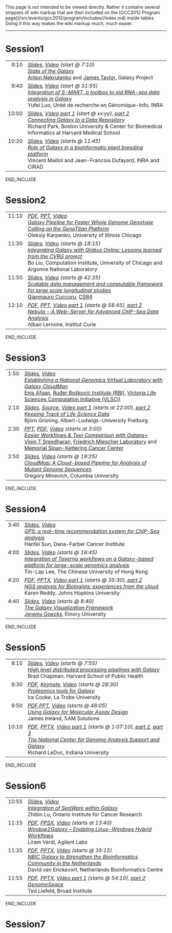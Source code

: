 <div class='red'>This page is not intended to be viewed directly. Rather it contains several snippets of wiki markup that are then included on the [GCC2012 Program page](/src/events/gcc2012/program/includes//index.md) inside tables. Doing it this way makes the wiki markup much, much easier. </div>

----

# Session1

<table>
  <tr>
    <td style=" vertical-align: top; text-align: right; border: none;"> 9:10 </td>
    <td style=" border: none; width: 100%;"> <div class='right'><em><a href='PLACEHOLDER_ATTACHMENT_URL/src/documents/presentations/gcc2012/State.pdf'>Slides</a>, <a href='https://uic.sharestream.net/ssdcms/i.do?u=abfc6489eb764d4'>Video</a> (start @ 7:10)</em></div><em><a href='/src/events/gcc2012/abstracts/index.md#state-of-the-galaxy'>State of the Galaxy</a></em> <div class='indent'> <a href='/src/anton/index.md'>Anton Nekrutenko</a> and <a href='/src/james-taylor/index.md'>James Taylor</a>, Galaxy Project </div> </td>
  </tr>
  <tr>
    <td style=" vertical-align: top; text-align: right; border: none;"> 9:40 </td>
    <td style=" border: none;"> <div class='right'><em><a href='PLACEHOLDER_ATTACHMENT_URL/src/documents/presentations/gcc2012/Luo.pdf'>Slides</a>, <a href='https://uic.sharestream.net/ssdcms/i.do?u=abfc6489eb764d4'>Video</a> (start @ 31:55)</em></div> <em><a href='/src/events/gcc2012/abstracts/index.md#integration-of-s-mart-a-toolbox-to-aid-rna-seq-data-analysis-in-galaxy'>Integration of S-MART, a toolbox to aid RNA-seq data analysis in Galaxy</a></em> <div class='indent'> Yufei Luo, Unité de recherche en Génomique-Info, INRA </div> </td>
  </tr>
  <tr>
    <td style=" vertical-align: top; text-align: right; border: none;"> 10:00 </td>
    <td style=" border: none;"> <div class='right'><em><a href='PLACEHOLDER_ATTACHMENT_URL/src/documents/presentations/gcc2012/Park.pdf'>Slides</a>, <a href='https://uic.sharestream.net/ssdcms/i.do?u=abfc6489eb764d4'>Video part 1</a> (start @ xx:yy), <a href='https://uic.sharestream.net/ssdcms/i.do?u=52bb95ced46c4b5'>part 2</a></em></div> <em><a href='/src/events/gcc2012/abstracts/index.md#connecting-galaxy-to-a-data-repository'>Connecting Galaxy to a Data Repository</a></em> <div class='indent'>Richard Park, Boston University & Center for Biomedical Informatics at Harvard Medical School</div></td>
  </tr>
  <tr>
    <td style=" vertical-align: top; text-align: right; border: none;"> 10:20 </td>
    <td style=" border: none;"> <div class='right'><em><a href='PLACEHOLDER_ATTACHMENT_URL/src/documents/presentations/gcc2012/MaillolDufayard.pdf'>Slides</a>, <a href='https://uic.sharestream.net/ssdcms/i.do?u=52bb95ced46c4b5'>Video</a> (starts @ 11:45)</em></div> <em><a href='/src/events/gcc2012/abstracts/index.md#role-of-galaxy-in-a-bioinformatic-plant-breeding-platform'>Role of Galaxy in a bioinformatic plant breeding platform</a></em> <div class='indent'>Vincent Maillol and Jean-Francois Dufayard, INRA and CIRAD</div> </td>
  </tr>
</table>

END_INCLUDE

# Session2

<table>
  <tr>
    <td style=" vertical-align: top; text-align: right; border: none;"> 11:10 </td>
    <td style=" border: none; width: 100%;"> <div class='right'><em><a href='PLACEHOLDER_ATTACHMENT_URL/src/documents/presentations/gcc2012/Karpenko.pdf'>PDF</a>, <a href='PLACEHOLDER_ATTACHMENT_URL/src/documents/presentations/gcc2012/Karpenko.ppt'>PPT</a>, <a href='https://uic.sharestream.net/ssdcms/i.do?u=26bcce7b2387420'>Video</a></em></div> <em><a href='/src/events/gcc2012/abstracts/index.md#galaxy-pipeline-for-faster-whole-genome-genotype-calling-on-the-genetitan-platform'>Galaxy Pipeline for Faster Whole Genome Genotype Calling on the GeneTitan Platform</a></em> <div class='indent'> Oleksiy Karpenko, University of Illinois Chicago </div> </td>
  </tr>
  <tr>
    <td style=" vertical-align: top; text-align: right; border: none;"> 11:30 </td>
    <td style=" border: none;"> <div class='right'><em><a href='PLACEHOLDER_ATTACHMENT_URL/src/documents/presentations/gcc2012/Liu.pdf'>Slides</a>, <a href='https://uic.sharestream.net/ssdcms/i.do?u=26bcce7b2387420'>Video</a> (starts @ 18:15)</em></div> <em><a href='/src/events/gcc2012/abstracts/index.md#integrating-galaxy-with-globus-online-lessons-learned-from-the-cvrg-project'>Integrating Galaxy with Globus Online: Lessons learned from the CVRG project</a> </em> <div class='indent'> Bo Liu, Computation Institute, University of Chicago and Argonne National Laboratory </div> </td>
  </tr>
  <tr>
    <td style=" vertical-align: top; text-align: right; border: none;"> 11:50 </td>
    <td style=" border: none;"> <div class='right'><em><a href='PLACEHOLDER_ATTACHMENT_URL/src/documents/presentations/gcc2012/Cuccuru.pdf'>Slides</a>, <a href='https://uic.sharestream.net/ssdcms/i.do?u=26bcce7b2387420'>Video</a> (starts @ 42:35)</em></div> <em><a href='/src/events/gcc2012/abstracts/index.md#scalable-data-management-and-computable-framework-for-large-scale-longitudinal-studies'>Scalable data management and computable framework for large scale longitudinal studies</a></em> <div class='indent'> <a href='http://www.crs4.it/crs4/peopledetails/people/195/Gianmauro_Cuccuru'>Gianmauro Cuccuru</a>, <a href='http://www.crs4.it/'>CSR4</a> </div> </td>
  </tr>
  <tr>
    <td style=" vertical-align: top; text-align: right; border: none;"> 12:10 </td>
    <td style=" border: none;"> <div class='right'><em><a href='PLACEHOLDER_ATTACHMENT_URL/src/documents/presentations/gcc2012/Lermine.pdf'>PDF</a>, <a href='PLACEHOLDER_ATTACHMENT_URL/src/documents/presentations/gcc2012/Lermine.ppt'>PPT</a>, <a href='https://uic.sharestream.net/ssdcms/i.do?u=26bcce7b2387420'>Video part 1</a> (starts @ 58:45), <a href='https://uic.sharestream.net/ssdcms/i.do?u=e63450b12c16451'>part 2</a></em></div> <em><a href='/src/events/gcc2012/abstracts/index.md#nebula---a-web-server-for-advanced-chip-seq-data-analysis'>Nebula - A Web-Server for Advanced ChIP-Seq Data Analysis</a></em> <div class='indent'> Alban Lermine, Institut Curie </div> </td>
  </tr>
</table>

END_INCLUDE

# Session3

<table>
  <tr>
    <td style=" vertical-align: top; text-align: right; border: none;"> 1:50 </td>
    <td style=" border: none; width: 100%;"> <div class='right'><em><a href='PLACEHOLDER_ATTACHMENT_URL/src/documents/presentations/gcc2012/Afgan.pdf'>Slides</a>, <a href='https://uic.sharestream.net/ssdcms/i.do?u=7c7f3063681d4af'>Video</a></em></div> <em><a href='/src/events/gcc2012/abstracts/index.md#establishing-a-national-genomics-virtual-laboratory-with-galaxy-cloudman'>Establishing a National Genomics Virtual Laboratory with Galaxy CloudMan</a></em> <div class='indent'> <a href='/src/enis-afgan/index.md'>Enis Afgan</a>, <a href='http://www.irb.hr/eng/'>Ruđer Bošković Institute (RBI)</a>, <a href='http://www.vlsci.org.au/'>Victoria Life Sciences Computation Initiative (VLSCI)</a> </div> </td>
  </tr>
  <tr>
    <td style=" vertical-align: top; text-align: right; border: none;"> 2:10 </td>
    <td style=" border: none;"> <div class='right'><em><a href='http://bjoern.gruenings.eu/GCC-2012'>Slides</a>, <a href='PLACEHOLDER_ATTACHMENT_URL/src/documents/presentations/gcc2012/GruningSource.zip'>Source</a>, <a href='https://uic.sharestream.net/ssdcms/i.do?u=7c7f3063681d4af'>Video part 1</a> (starts at 22:00), <a href='https://uic.sharestream.net/ssdcms/i.do?u=5d4fa321f2e848f'>part 2</a></em></div> <em><a href='/src/events/gcc2012/abstracts/index.md#keeping-track-of-life-science-data'>Keeping Track of Life Science Data</a></em> <div class='indent'> Björn Grüning, Albert-Ludwigs-University Freiburg </div> </td>
  </tr>
  <tr>
    <td style=" vertical-align: top; text-align: right; border: none;"> 2:30 </td>
    <td style=" border: none;"> <div class='right'><em><a href='PLACEHOLDER_ATTACHMENT_URL/src/documents/presentations/gcc2012/Sreedharan.ppt'>PPT</a>, <a href='PLACEHOLDER_ATTACHMENT_URL/src/documents/presentations/gcc2012/Sreedharan.PDF'>PDF</a>, <a href='https://uic.sharestream.net/ssdcms/i.do?u=5d4fa321f2e848f'>Video</a> (starts at 3:00)</em></div> <em><a href='/src/events/gcc2012/abstracts/index.md#easier-workflows--tool-comparison-with-oqtans'>Easier Workflows & Tool Comparison with Oqtans+</a></em> <div class='indent'> <a href='http://raetschlab.org///members/vipin.1.html'>Vipin T Sreedharan</a>, <a href='http://www.fml.tuebingen.mpg.de/'>Friedrich Miescher Laboratory</a> and <a href='http://www.mskcc.org/'>Memorial Sloan-Kettering Cancer Center</a> </div> </td>
  </tr>
  <tr>
    <td style=" vertical-align: top; text-align: right; border: none;"> 2:50 </td>
    <td style=" border: none;"> <div class='right'><em><a href='PLACEHOLDER_ATTACHMENT_URL/src/documents/presentations/gcc2012/Minevich.pdf'>Slides</a>, <a href='https://uic.sharestream.net/ssdcms/i.do?u=5d4fa321f2e848f'>Video</a> (starts @ 19:25)</em></div> <em><a href='/src/events/gcc2012/abstracts/index.md#cloudmap-a-cloud-based-pipeline-for-analysis-of-mutant-genome-sequences'>CloudMap: A Cloud-based Pipeline for Analysis of Mutant Genome Sequences</a></em> <div class='indent'> Gregory Minevich, Columbia University </div> </td>
  </tr>
</table>

END_INCLUDE

# Session4

<table>
  <tr>
    <td style=" vertical-align: top; text-align: right; border: none;"> 3:40 </td>
    <td style=" border: none; width: 100%;"> <div class='right'><em><a href='PLACEHOLDER_ATTACHMENT_URL/src/documents/presentations/gcc2012/Sun.pdf'>Slides</a>, <a href='https://uic.sharestream.net/ssdcms/i.do?u=a6208a4628164b7'>Video</a></em></div> <em><a href='/src/events/gcc2012/abstracts/index.md#gps-a-real-time-recommendation-system-for-chip-seq-analysis'>GPS: a real-time recommendation system for ChIP-Seq analysis</a></em> <div class='indent'> Hanfei Sun, Dana-Farber Cancer Institute </div> </td>
  </tr>
  <tr>
    <td style=" vertical-align: top; text-align: right; border: none;"> 4:00 </td>
    <td style=" border: none;"> <div class='right'><em><a href='PLACEHOLDER_ATTACHMENT_URL/src/documents/presentations/gcc2012/Lee.pdf'>Slides</a>, <a href='https://uic.sharestream.net/ssdcms/i.do?u=a6208a4628164b7'>Video</a> (starts @ 16:45)</em></div> <em><a href='/src/events/gcc2012/abstracts/index.md#integration-of-taverna-workflows-on-a-galaxy-based-platform-for-large-scale-genomics-analysis'>Integration of Taverna workflows on a Galaxy-based platform for large-scale genomics analysis</a></em> <div class='indent'> Tin-Lap Lee, The Chinese University of Hong Kong </div> </td>
  </tr>
  <tr>
    <td style=" vertical-align: top; text-align: right; border: none;"> 4:20 </td>
    <td style=" border: none;"> <div class='right'><em><a href='PLACEHOLDER_ATTACHMENT_URL/src/documents/presentations/gcc2012/Reddy.pdf'>PDF</a>, <a href='PLACEHOLDER_ATTACHMENT_URL/src/documents/presentations/gcc2012/Reddy.pptx'>PPTX</a>, <a href='https://uic.sharestream.net/ssdcms/i.do?u=a6208a4628164b7'>Video part 1</a> (starts @ 35:30), <a href='https://uic.sharestream.net/ssdcms/i.do?u=6b93204632704bd'>part 2</a></em></div> <em><a href='/src/events/gcc2012/abstracts/index.md#ngs-analysis-for-biologists-experiences-from-the-cloud'>NGS analysis for Biologists: experiences from the cloud</a></em> <div class='indent'> Karen Reddy, Johns Hopkins University </div> </td>
  </tr>
  <tr>
    <td style=" vertical-align: top; text-align: right; border: none;"> 4:40 </td>
    <td style=" border: none;"> <div class='right'><em><a href='PLACEHOLDER_ATTACHMENT_URL/src/documents/presentations/gcc2012/Goecks.pdf'>Slides</a>, <a href='https://uic.sharestream.net/ssdcms/i.do?u=6b93204632704bd'>Video</a> (starts @ 8:40)</em></div> <em><a href='/src/events/gcc2012/abstracts/index.md#the-galaxy-visualization-framework'>The Galaxy Visualization Framework</a></em> <div class='indent'> <a href='/src/jeremy-goecks/index.md'>Jeremy Goecks</a>, Emory University </div> </td>
  </tr>
</table>

END_INCLUDE


# Session5

<table>
  <tr>
    <td style=" vertical-align: top; text-align: right; border: none;"> 9:10 </td>
    <td style=" border: none; width: 100%;"> <div class='right'><em><a href='PLACEHOLDER_ATTACHMENT_URL/src/documents/presentations/gcc2012/Chapman.pdf'>Slides</a>, <a href='https://uic.sharestream.net/ssdcms/i.do?u=a2b61f408b63476'>Video</a> (starts @ 7:55)</em></div> <em><a href='/src/events/gcc2012/abstracts/index.md#high-level-distributed-processing-pipelines-with-galaxy'>High level distributed processing pipelines with Galaxy</a></em> <div class='indent'> Brad Chapman, Harvard School of Public Health </div> </td>
  </tr>
  <tr>
    <td style=" vertical-align: top; text-align: right; border: none;"> 9:30 </td>
    <td style=" border: none;"> <div class='right'><em><a href='PLACEHOLDER_ATTACHMENT_URL/src/documents/presentations/gcc2012/Cooke.pdf'>PDF</a>, <a href='PLACEHOLDER_ATTACHMENT_URL/src/documents/presentations/gcc2012/Cooke.key'>Keynote</a>, <a href='https://uic.sharestream.net/ssdcms/i.do?u=a2b61f408b63476'>Video</a> (starts @ 28:30)</em></div> <em><a href='/src/events/gcc2012/abstracts/index.md#proteomics-tools-for-galaxy'>Proteomics tools for Galaxy</a></em> <div class='indent'> Ira Cooke, La Trobe University </div> </td>
  </tr>
  <tr>
    <td style=" vertical-align: top; text-align: right; border: none;"> 9:50 </td>
    <td style=" border: none;"> <div class='right'><em><a href='PLACEHOLDER_ATTACHMENT_URL/src/documents/presentations/gcc2012/Ireland.pdf'>PDF</a>,<a href='PLACEHOLDER_ATTACHMENT_URL/src/documents/presentations/gcc2012/Ireland.ppt'>PPT</a>, <a href='https://uic.sharestream.net/ssdcms/i.do?u=a2b61f408b63476'>Video</a> (starts @ 48:05)</em></div> <em><a href='/src/events/gcc2012/abstracts/index.md#using-galaxy-for-molecular-assay-design'>Using Galaxy for Molecular Assay Design</a></em> <div class='indent'> James Ireland, 5AM Solutions </div> </td>
  </tr>
  <tr>
    <td style=" vertical-align: top; text-align: right; border: none;"> 10:10 </td>
    <td style=" border: none;"> <div class='right'><em><a href='PLACEHOLDER_ATTACHMENT_URL/src/documents/presentations/gcc2012/LeDuc.pdf'>PDF</a>, <a href='PLACEHOLDER_ATTACHMENT_URL/src/documents/presentations/gcc2012/LeDuc.pptx'>PPTX</a>, <a href='https://uic.sharestream.net/ssdcms/i.do?u=a2b61f408b63476'>Video part 1</a> (starts @ 1:07:10), <a href='https://uic.sharestream.net/ssdcms/i.do?u=1d9c679ebecd47c'>part 2</a>, <a href='https://uic.sharestream.net/ssdcms/i.do?u=3cdcc5be48d54d9'>part 3</a></em></div> <em><a href='/src/events/gcc2012/abstracts/index.md#the-national-center-for-genome-analysis-support-and-galaxy'>The National Center for Genome Analysis Support and Galaxy</a></em> <div class='indent'> Richard LeDuc, Indiana University </div> </td>
  </tr>
</table>

END_INCLUDE

# Session6

<table>
  <tr>
    <td style=" vertical-align: top; text-align: right; border: none;"> 10:55 </td>
    <td style=" border: none; width: 100%;"> <div class='right'><em><a href='PLACEHOLDER_ATTACHMENT_URL/src/documents/presentations/gcc2012/Lu.pdf'>Slides</a>, <a href='https://uic.sharestream.net/ssdcms/i.do?u=cc90a8540a7f4ec'>Video</a></em></div> <em><a href='/src/events/gcc2012/abstracts/index.md#integration-of-seqware-within-galaxy'>Integration of SeqWare within Galaxy</a></em> <div class='indent'> Zhibin Lu, Ontario Institute for Cancer Research </div> </td>
  </tr>
  <tr>
    <td style=" vertical-align: top; text-align: right; border: none;"> 11:15 </td>
    <td style=" border: none;"> <div class='right'><em><a href='PLACEHOLDER_ATTACHMENT_URL/src/documents/presentations/gcc2012/Vardi.pdf'>PDF</a>, <a href='PLACEHOLDER_ATTACHMENT_URL/src/documents/presentations/gcc2012/Vardi.ppsx'>PPSX</a>, <a href='https://uic.sharestream.net/ssdcms/i.do?u=cc90a8540a7f4ec'>Video</a> (starts at 13:40)</em></div> <em><a href='/src/events/gcc2012/abstracts/index.md#window2galaxy--enabling-linux-windows-hybrid-workflows'>Window2Galaxy – Enabling Linux-Windows Hybrid Workflows</a></em> <div class='indent'> Liram Vardi, Agilent Labs </div> </td>
  </tr>
  <tr>
    <td style=" vertical-align: top; text-align: right; border: none;"> 11:35 </td>
    <td style=" border: none;"> <div class='right'><em><a href='PLACEHOLDER_ATTACHMENT_URL/src/documents/presentations/gcc2012/vanEnckevort.pdf'>PDF</a>, <a href='PLACEHOLDER_ATTACHMENT_URL/src/documents/presentations/gcc2012/vanEnckevort.pptx'>PPTX</a>, <a href='https://uic.sharestream.net/ssdcms/i.do?u=cc90a8540a7f4ec'>Video</a> (starts @ 35:15)</em></div> <em><a href='/src/events/gcc2012/abstracts/index.md#nbic-galaxy-to-strengthen-the-bioinformatics-community-in-the-netherlands'>NBIC Galaxy to Strengthen the Bioinformatics Community in the Netherlands</a></em> <div class='indent'> David van Enckevort, Netherlands Bioinformatics Centre </div> </td>
  </tr>
  <tr>
    <td style=" vertical-align: top; text-align: right; border: none;"> 11:55 </td>
    <td style=" border: none;"> <div class='right'><em><a href='PLACEHOLDER_ATTACHMENT_URL/src/documents/presentations/gcc2012/Liefeld.pdf'>PDF</a>, <a href='PLACEHOLDER_ATTACHMENT_URL/src/documents/presentations/gcc2012/Liefeld.pptx'>PPTX</a>, <a href='https://uic.sharestream.net/ssdcms/i.do?u=cc90a8540a7f4ec'>Video part 1</a> (starts @ 54:10), <a href='https://uic.sharestream.net/ssdcms/i.do?u=afa05c3a39584a7'>part 2</a></em></div> <em><a href='/src/events/gcc2012/abstracts/index.md#genomespace'>GenomeSpace</a></em> <div class='indent'> Ted Liefeld, Broad Institute </div> </td>
  </tr>
</table>

END_INCLUDE

# Session7

